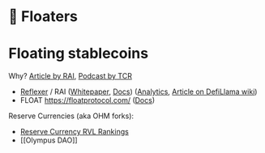 # 🎈 Floaters

# Floating stablecoins
Why? [Article by RAI](https://medium.com/reflexer-labs/stability-without-pegs-8c6a1cbc7fbd), [Podcast by TCR](https://www.youtube.com/watch?v=9v8AnTb6qPI)
- [Reflexer](https://reflexer.finance/) / RAI ([Whitepaper](https://github.com/reflexer-labs/whitepapers/blob/master/English/rai-english.pdf), [Docs](https://docs.reflexer.finance/)) ([Analytics](https://cryptorisks.substack.com/p/asset-risk-assessment-rai), [Article on DefiLlama wiki](https://wiki.defillama.com/wiki/Reflexer))
- FLOAT https://floatprotocol.com/ ([Docs](https://observablehq.com/collection/@floatcoder/float-protocol-litepaper))

Reserve Currencies (aka OHM forks):
- [Reserve Currency RVL Rankings](https://defillama.com/protocols/Reserve%20Currency)
- [[Olympus DAO]]